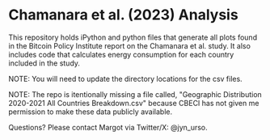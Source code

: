 # Chamanara et al. (2023) Analysis
This repository holds iPython and python files that generate all plots found in the Bitcoin Policy Institute report on the Chamanara et al. study. It also includes code that calculates energy consumption for each country included in the study.

NOTE: You will need to update the directory locations for the csv files.

NOTE: The repo is itentionally  missing a file called, "Geographic Distribution 2020-2021 All Countries Breakdown.csv" because CBECI has not given me permission to make these data publicly available.

Questions? Please contact Margot via Twitter/X: @jyn_urso.
